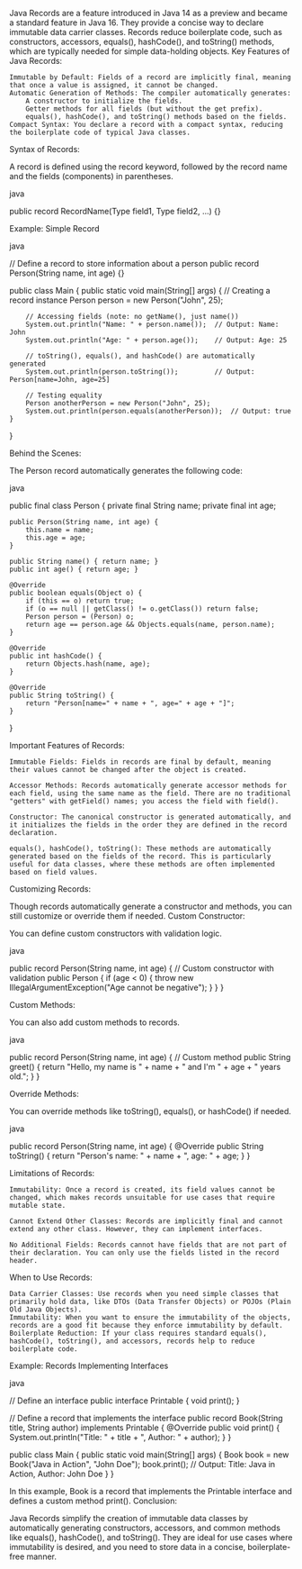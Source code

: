 Java Records are a feature introduced in Java 14 as a preview and became a standard feature in Java 16. They provide a concise way to declare immutable data carrier classes. Records reduce boilerplate code, such as constructors, accessors, equals(), hashCode(), and toString() methods, which are typically needed for simple data-holding objects.
Key Features of Java Records:

    Immutable by Default: Fields of a record are implicitly final, meaning that once a value is assigned, it cannot be changed.
    Automatic Generation of Methods: The compiler automatically generates:
        A constructor to initialize the fields.
        Getter methods for all fields (but without the get prefix).
        equals(), hashCode(), and toString() methods based on the fields.
    Compact Syntax: You declare a record with a compact syntax, reducing the boilerplate code of typical Java classes.

Syntax of Records:

A record is defined using the record keyword, followed by the record name and the fields (components) in parentheses.

java

public record RecordName(Type field1, Type field2, ...) {}

Example: Simple Record

java

// Define a record to store information about a person
public record Person(String name, int age) {}

public class Main {
    public static void main(String[] args) {
        // Creating a record instance
        Person person = new Person("John", 25);

        // Accessing fields (note: no getName(), just name())
        System.out.println("Name: " + person.name());  // Output: Name: John
        System.out.println("Age: " + person.age());    // Output: Age: 25

        // toString(), equals(), and hashCode() are automatically generated
        System.out.println(person.toString());         // Output: Person[name=John, age=25]
        
        // Testing equality
        Person anotherPerson = new Person("John", 25);
        System.out.println(person.equals(anotherPerson));  // Output: true
    }
}

Behind the Scenes:

The Person record automatically generates the following code:

java

public final class Person {
    private final String name;
    private final int age;
    
    public Person(String name, int age) {
        this.name = name;
        this.age = age;
    }

    public String name() { return name; }
    public int age() { return age; }

    @Override
    public boolean equals(Object o) {
        if (this == o) return true;
        if (o == null || getClass() != o.getClass()) return false;
        Person person = (Person) o;
        return age == person.age && Objects.equals(name, person.name);
    }

    @Override
    public int hashCode() {
        return Objects.hash(name, age);
    }

    @Override
    public String toString() {
        return "Person[name=" + name + ", age=" + age + "]";
    }
}

Important Features of Records:

    Immutable Fields: Fields in records are final by default, meaning their values cannot be changed after the object is created.

    Accessor Methods: Records automatically generate accessor methods for each field, using the same name as the field. There are no traditional "getters" with getField() names; you access the field with field().

    Constructor: The canonical constructor is generated automatically, and it initializes the fields in the order they are defined in the record declaration.

    equals(), hashCode(), toString(): These methods are automatically generated based on the fields of the record. This is particularly useful for data classes, where these methods are often implemented based on field values.

Customizing Records:

Though records automatically generate a constructor and methods, you can still customize or override them if needed.
Custom Constructor:

You can define custom constructors with validation logic.

java

public record Person(String name, int age) {
    // Custom constructor with validation
    public Person {
        if (age < 0) {
            throw new IllegalArgumentException("Age cannot be negative");
        }
    }
}

Custom Methods:

You can also add custom methods to records.

java

public record Person(String name, int age) {
    // Custom method
    public String greet() {
        return "Hello, my name is " + name + " and I'm " + age + " years old.";
    }
}

Override Methods:

You can override methods like toString(), equals(), or hashCode() if needed.

java

public record Person(String name, int age) {
    @Override
    public String toString() {
        return "Person's name: " + name + ", age: " + age;
    }
}

Limitations of Records:

    Immutability: Once a record is created, its field values cannot be changed, which makes records unsuitable for use cases that require mutable state.

    Cannot Extend Other Classes: Records are implicitly final and cannot extend any other class. However, they can implement interfaces.

    No Additional Fields: Records cannot have fields that are not part of their declaration. You can only use the fields listed in the record header.

When to Use Records:

    Data Carrier Classes: Use records when you need simple classes that primarily hold data, like DTOs (Data Transfer Objects) or POJOs (Plain Old Java Objects).
    Immutability: When you want to ensure the immutability of the objects, records are a good fit because they enforce immutability by default.
    Boilerplate Reduction: If your class requires standard equals(), hashCode(), toString(), and accessors, records help to reduce boilerplate code.

Example: Records Implementing Interfaces

java

// Define an interface
public interface Printable {
    void print();
}

// Define a record that implements the interface
public record Book(String title, String author) implements Printable {
    @Override
    public void print() {
        System.out.println("Title: " + title + ", Author: " + author);
    }
}

public class Main {
    public static void main(String[] args) {
        Book book = new Book("Java in Action", "John Doe");
        book.print();  // Output: Title: Java in Action, Author: John Doe
    }
}

In this example, Book is a record that implements the Printable interface and defines a custom method print().
Conclusion:

Java Records simplify the creation of immutable data classes by automatically generating constructors, accessors, and common methods like equals(), hashCode(), and toString(). They are ideal for use cases where immutability is desired, and you need to store data in a concise, boilerplate-free manner.